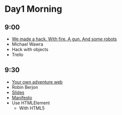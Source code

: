 # Day1 Morning

## 9:00

* [We made a hack. With fire. A gun. And some robots](https://www.youtube.com/watch?v=H6wXKVpWWHY)
* Michael Wawra
* Hack with objects
* Trello

## 9:30

* [Your own adventure web](https://www.youtube.com/watch?v=vatY9oDLk1A)
* Robin Berjon
* [Slides](http://berjon.com/presentations/20140130-own-adventure-web-takeoff/#/)
* [Manifesto](http://extensiblewebmanifesto.org)
* Use HTMLElement
	* With HTML5 <template>
	* Natutal elements (for example <big-red-button>)
	* Not working in production now
* [HitchJS](http://www.hitchjs.com)
	* CSS selector
	* Make the css react to the content

## 10:00

* [Use Promise, Future and some functional programing stuff without being a math nerd.](https://www.youtube.com/watch?v=2OjHNe9Akaw)
* Quentin Adam
* CEO of clever cloud
* Lot of shit in node.js callback
* Future and Promise is cool
* [Pacta](http://github.com/mudge/pacta)

## 11:00

* [The web is inefficient, but we can fix it!](http://www.youtube.com/watch?v=6lsepOuIvb0)
* Justin Secor
* Web is massive suck => Using too much electricity

## 11:30

* [Open Source Improv](http://www.youtube.com/watch?v=q2twTAYiHRA)
* Haleigh Sheehan
* Not a develloper
* Open source in general

## 12:00

* [Your customer WANTS to pay for your testing budget!](http://www.youtube.com/watch?v=fxe2pH0cTXc)
* Andre JAY Meissner
* [Slides](https://speakerdeck.com/klickass/your-customers-want-to-pay-your-testing-budget)
* [Open device lab](http://opendevicelab.com/)

## 12:30

* [How We Built Windows Azure](http://www.youtube.com/watch?v=JIi0PY1FGQc)
* Benjamin Guinebertiere
* Windows OS for Datacenter

# Day1 Afernoon

## 14:30

* Rational Security
* Olivier Lacan
* [Slides](https://speakerdeck.com/olivierlacan/rational-security)
* Share password in a team [Meldium](http://www.meldium.com)
* [TrueCrypt](http://www.truecrypt.org)
* EFF guide 

## 15:00

* OWASP Top 10
* Tobias Zander
* [Slides](http://fr.slideshare.net/TobiasZander/owasp-top-10-at-take-off-conference-2014)
* SQL Injection => Prepared Statement
* OWASP Cheat Sheet
* XSS - Escape engine
* Keep librairies up-to-date

## 15:30

* All your base are belong to us, what the bad guys see
* Danny Dinneen
* Getting informations
* Cool examples :)

## 16:30

* [Next Level: DevOps](http://www.youtube.com/watch?v=AvUzov1_VCI)
* Ole Michaelis
* [Slides](https://speakerdeck.com/nesquick/next-level-devops-2)
* "First Rules - Keep Calm, it could be worst"

## 17:00

* [Datacenter As A Computer: Beyond Clouds](http://www.youtube.com/watch?v=TJOotcJMg6Y)
* Maxime Brugidou
* Criteo

## 17:30

* [print("3D");](http://www.youtube.com/watch?v=OCJXBdfuqdQ)
* Orlando Kalossakas
* Mailjet
* 3D printing

## 18:00

* [Payment revisited: Marketplaces, micro-merchants and mobile acceptance.](http://www.youtube.com/watch?v=5o4LSjDI-rQ)
* Gregory Estrade
* Online payment with physical device

# Day2 Morning

## 9:00

* So Easy a Child Could Do It: Designing Apps for Little Fingers
* Kathryn Rotondo
* [Slides](http://fr.slideshare.net/krotondo/designing-appsforlittlefingers-takeoff-lille-slideshare)

## 9:30

* Singing Gophers
* Francesc Compoy Flores

## 10:00

* The Bizarre App Experiments
* Luca Sale
* Blackberry team
* QT
* Heart monitor who control the speed of the music
* NFC for track performance
* [Code Source](https://github.com/doturner/BizarreExperiments)

## 11:00

* Developping Developers
* Paul Verbeek
* @Hierow
* [Slides](https://speakerdeck.com/pverbeek/developing-developers-takeoff-2014)
* Find devellopers 
* Self-learning
* [What Makes a Good Coach?](http://sportsmedicine.about.com/od/tipsandtricks/a/qualitycoach.htm)
* HTML5

## 11:30

* Is IT really global
* Jean-Pierre Coene
* Culture is a trap

## 12:00

* Coding & Writing
* Elie Chevignard
* Blogging

## 12:30

* Consulting zen
* Neal Kemp
* Freelancer Rails/HTML/CSS
* Finding clients
* Dealing with clients
* Managing time
* [Trello](https://trello.com)
* [Streak](http://www.streak.com)
* [Harvest](http://www.getharvest.com)

# Day2 Afernoon

## 14:30

* I have a NoSQL toaster, why would I want a NoSQL database?
* Matthew Revell
* SQl vs NoSQL
* Different uses
* Language
	* Buckets <=> Databases
	* Documents <=> Tables
	* View <=> Query
* Document database
	* JSON document representation
	* [Couchbase](http://www.couchbase.com) => Great for dev, scales easily, fast
	* [MongoDB](http://www.mongodb.org) => Easy to query but won't scale
* Key Value database
	* Distributed data stores
	* [Riak](http://basho.com/riak) -> buckets and key-value pairs
* Columnar database
	* [Cassandra](http://cassandra.apache.org)
* Graph database
	* [Neo4j](http://www.neo4j.org)

## 15:00

* BigQuery
* Gorner Martin
* Google
* [Dremel paper](http://static.googleusercontent.com/media/research.google.com/fr//pubs/archive/36632.pdf)
* The Dremel white paper for dummies
* [Google cloud platform](https://cloud.google.com)

## 15:30

* You got schema in my JSON!
* Philipp Fehre
* "Create an available, scalable search index"
* Welcome to NoSQL world
* [Deprecator source code](https://github.com/sideshowcoder/deprecator)
* Migrate data {up,down} "on the fly"

## 16:30

* CSS and the critical path
* Patrick Hamann

## 17:00

* Frontend At The Engineering Level
* Paul Rouget

# Other talks

## Day1 - 14:30

* The web: from space to time
* Julien Genestoux

## Day1 - 15:00

* Zen and the art of Hypermedia design
* Ori Pekelman

## Day1 - 15:30

* Designing Maintainable, Production-Ready Client Libraries
* Kevin Burke

## Day1 - 16:30

* Industrial Javascript
* Matthieu Lux

## Day1 - 17:00

* Patterns of Large-Scale JavaScript Development
* Kim Joar Bekkelund

## Day1 - 17:30

* Ember.js : lessons from the trenches
* Regis Hanol

## Day1 - 18:00

* Building a tiny AngularJS
* Tim Ruffles

## Day2 - 15:00

* Graphs with Backbone, Rickshaw & D3
* Richard Powell

## Day2 - 15:30

* Protocols for the internet of the things
* Vidhya Gholkar